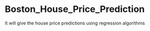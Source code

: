 # Boston_House_Price_Prediction
It will give the house price predictions using regression algorithms
